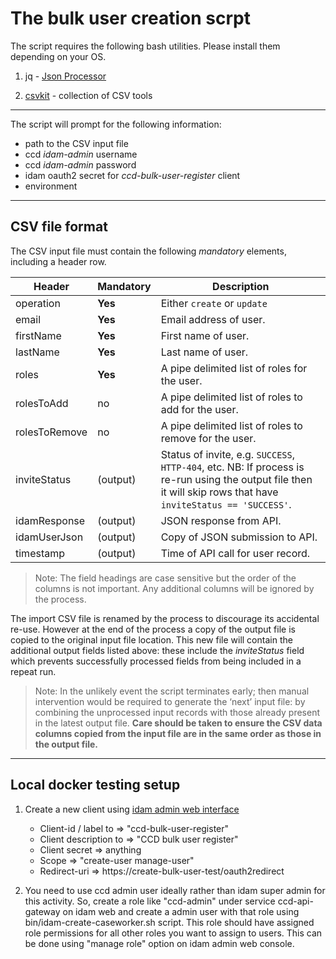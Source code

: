 # The bulk user creation scrpt

The script requires the following bash utilities. Please install them depending on your OS.

1. jq - [Json Processor](https://stedolan.github.io/jq)

2. [csvkit](https://formulae.brew.sh/formula/csvkit) - collection of CSV tools 

----

The script will prompt for the following information:

* path to the CSV input file
* ccd _idam-admin_ username
* ccd _idam-admin_ password
* idam oauth2 secret for _ccd-bulk-user-register_ client
* environment

----

## CSV file format

The CSV input file must contain the following *mandatory* elements, including a header row.

| Header       | Mandatory | Description                                               |
|--------------|-----------|-----------------------------------------------------------|
| operation    | **Yes**   | Either `create` or `update`                                  |
| email        | **Yes**   | Email address of user.                                    |
| firstName    | **Yes**   | First name of user.                                       |
| lastName     | **Yes**   | Last name of user.                                        |
| roles        | **Yes**   | A pipe delimited list of roles for the user.              |
| rolesToAdd   | no        | A pipe delimited list of roles to add for the user.       |
| rolesToRemove| no        | A pipe delimited list of roles to remove for the user.    |
| inviteStatus | (output)  | Status of invite, e.g. `SUCCESS`, `HTTP-404`, etc.  NB: If process is re-run using the output file then it will skip rows that have `inviteStatus == 'SUCCESS'`. |
| idamResponse | (output)  | JSON response from API.                                   |
| idamUserJson | (output)  | Copy of JSON submission to API.                           |
| timestamp    | (output)  | Time of API call for user record.                         |

> Note: The field headings are case sensitive but the order of the columns is not important.  Any additional columns
  will be ignored by the process.

The import CSV file is renamed by the process to discourage its accidental re-use.  However at the end of the process
 a copy of the output file is copied to the original input file location.  This new file will contain the additional
 output fields listed above: these include the *inviteStatus* field which prevents successfully processed fields from
 being included in a repeat run.

> Note: In the unlikely event the script terminates early; then manual intervention would be required to generate the
  ‘next’ input file: by combining the unprocessed input records with those already present in the latest output file.
  **Care should be taken to ensure the CSV data columns copied from the input file are in the same order as those in
  the output file.**

----

## Local docker testing setup

1. Create a new client using [idam admin web interface](http://localhost:8082)

    * Client-id / label to  =>  "ccd-bulk-user-register"
    * Client description to  =>   "CCD bulk user register"
    * Client secret => anything
    * Scope => "create-user manage-user"
    * Redirect-uri => https://create-bulk-user-test/oauth2redirect

2. You need to use ccd admin user ideally rather than idam super admin for this activity.
   So, create a role like "ccd-admin" under service ccd-api-gateway on idam web and create a admin user with that role using bin/idam-create-caseworker.sh script.
   This role should have assigned role permissions for all other roles you want to assign to users. This can be done using "manage role" option on idam admin web console.
